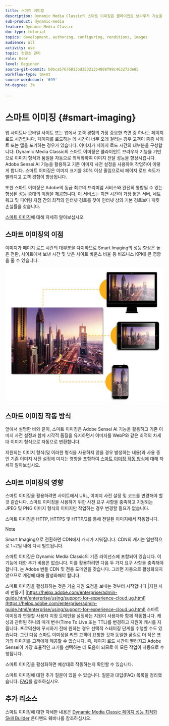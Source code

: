 ```yaml
---
title: 스마트 이미징
description: Dynamic Media Classic의 스마트 이미징은 클라이언트 브라우저 기능을 기반으로 이미지 형식과 품질을 자동으로 최적화하여 이미지 전달 성능을 향상시킵니다. Adobe Sensei AI 기능을 활용하고 기존 이미지 사전 설정을 사용하여 작업하여 이렇게 합니다. 스마트 이미징에 대해 자세히 알아보고 더 빠른 페이지 로드를 통해 더 나은 고객 경험을 제공하는 데 스마트 이미징을 사용하는 방법을 알아봅니다.
sub-product: dynamic-media
feature: Dynamic Media Classic
doc-type: tutorial
topics: development, authoring, configuring, renditions, images
audience: all
activity: use
topic: 컨텐츠 관리
role: User
level: Beginner
source-git-commit: b0bca57676813bd353213b4808f99c463272de85
workflow-type: tm+mt
source-wordcount: '699'
ht-degree: 3%

---
```



# 스마트 이미징 {#smart-imaging}

웹 사이트나 모바일 사이트 또는 앱에서 고객 경험의 가장 중요한 측면 중 하나는 페이지 로드 시간입니다. 페이지를 로드하는 데 시간이 너무 오래 걸리는 경우 고객이 종종 사이트 또는 앱을 포기하는 경우가 있습니다. 이미지가 페이지 로드 시간의 대부분을 구성합니다. Dynamic Media Classic의 스마트 이미징은 클라이언트 브라우저 기능을 기반으로 이미지 형식과 품질을 자동으로 최적화하여 이미지 전달 성능을 향상시킵니다. Adobe Sensei AI 기능을 활용하고 기존 이미지 사전 설정을 사용하여 작업하여 이렇게 합니다. 스마트 이미징은 이미지 크기를 30% 이상 줄임으로써 페이지 로드 속도가 빨라지고 고객 경험이 향상됩니다.

또한 스마트 이미징은 Adobe의 동급 최고의 프리미엄 서비스와 완전히 통합될 수 있는 향상된 성능 증대의 이점을 제공합니다. 이 서비스는 지연 시간이 가장 짧은 서버, 네트워크 및 피어링 지점 간의 최적의 인터넷 경로를 찾아 인터넷 상의 기본 경로보다 패킷 손실률을 찾습니다.

[스마트 이미징](https://docs.adobe.com/content/help/ko/experience-manager-64/assets/dynamic/imaging-faq.html)에 대해 자세히 알아보십시오.

## 스마트 이미징의 이점

이미지가 페이지 로드 시간의 대부분을 차지하므로 Smart Imaging의 성능 향상은 높은 전환, 사이트에서 보낸 시간 및 낮은 사이트 바운스 비율 등 비즈니스 KPI에 큰 영향을 줄 수 있습니다.

![이미지](assets/smart-imaging/smart-imaging-1.png)

## 스마트 이미징 작동 방식

앞에서 설명한 바와 같이, 스마트 이미징은 Adobe Sensei AI 기능을 활용하고 기존 이미지 사전 설정과 함께 시각적 품질을 유지하면서 이미지를 WebP와 같은 최적의 차세대 이미지 형식으로 자동으로 변환합니다.

지원되는 이미지 형식(및 이러한 형식을 사용하지 않을 경우 발생하는 내용)과 사용 중인 기존 이미지 사전 설정에 미치는 영향을 포함하여 [스마트 이미징 작동 방식](https://docs.adobe.com/content/help/en/experience-manager-64/assets/dynamic/imaging-faq.html#how-does-smart-imaging-work)에 대해 자세히 알아보십시오.

## 스마트 이미징의 영향

스마트 이미징을 활용하려면 사이트에서 URL, 이미지 사전 설정 및 코드를 변경해야 할 것 같습니다. 스마트 이미징을 사용하기 위한 사전 요구 사항을 충족하고 지원되는 JPEG 및 PNG 이미지 형식의 이미지만 작업하는 경우 변경할 필요가 없습니다.

스마트 이미징은 HTTP, HTTPS 및 HTTP/2를 통해 전달된 이미지에서 작동합니다.

>[!NOTE]
>
>Smart Imaging으로 전환하면 CDN에서 캐시가 지워집니다. CDN의 캐시는 일반적으로 1~2일 내에 다시 빌드됩니다.

스마트 이미징은 Dynamic Media Classic의 기존 라이선스에 포함되어 있습니다. 이 기능에 대한 추가 비용은 없습니다. 이를 활용하려면 다음 두 가지 요구 사항을 충족해야 합니다. 는 Adobe 번들 CDN 및 전용 도메인을 갖습니다. 그러면 자동으로 활성화되지 않으므로 계정에 대해 활성화해야 합니다.

스마트 이미징을 활성화하는 것은 기술 지원 요청을 보내는 것부터 시작합니다 |지원 사례 만들기| [https://helpx.adobe.com/enterprise/admin-guide.html/enterprise/using/support-for-experience-cloud.ug.html](https://helpx.adobe.com/enterprise/admin-guide.html/enterprise/using/support-for-experience-cloud.ug.html) 스마트 이미징과 연결할 사용자 지정 도메인을 설정하는 지원이 사용자와 함께 작동합니다. 캐싱과 관련된 하나의 매개 변수(Time To Live 또는 TTL)를 변경하고 지원이 캐시를 지웁니다. 프로덕션에 푸시하기 전에 원하는 경우 선택적 스테이징 단계를 수행할 수도 있습니다. 그런 다음 스마트 이미징을 켜면 고객이 요청한 것과 동일한 품질로 더 작은 크기의 이미지를 고객에게 제공할 수 있습니다. 즉, 페이지 로드 시간이 빨라지고 Adobe Sensei이 가장 효율적인 크기를 선택하는 데 도움이 되므로 이 모든 작업이 자동으로 수행됩니다.

스마트 이미징을 활성화하면 예상대로 작동하는지 확인할 수 있습니다.

스마트 이미징에 대한 추가 질문이 있을 수 있습니다. 질문과 대답(FAQ) 목록을 정리했습니다. [FAQ](https://docs.adobe.com/content/help/en/experience-manager-64/assets/dynamic/imaging-faq.html)를 참조하십시오.

## 추가 리소스

스마트 이미징에 대한 자세한 내용은 [Dynamic Media Classic 페이지 성능 최적화 Skill Builder](https://seminars.adobeconnect.com/pzc1gw0cihpv) 온디맨드 웨비나를 참조하십시오.
